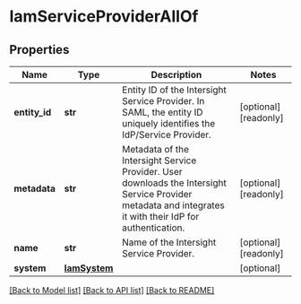 # IamServiceProviderAllOf

## Properties
Name | Type | Description | Notes
------------ | ------------- | ------------- | -------------
**entity_id** | **str** | Entity ID of the Intersight Service Provider. In SAML, the entity ID uniquely identifies the IdP/Service Provider.   | [optional] [readonly] 
**metadata** | **str** | Metadata of the Intersight Service Provider. User downloads the Intersight Service Provider metadata and integrates it with their IdP for authentication.   | [optional] [readonly] 
**name** | **str** | Name of the Intersight Service Provider.    | [optional] [readonly] 
**system** | [**IamSystem**](.md) |  | [optional] 

[[Back to Model list]](../README.md#documentation-for-models) [[Back to API list]](../README.md#documentation-for-api-endpoints) [[Back to README]](../README.md)


